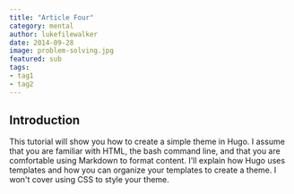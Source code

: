```yaml
---
title: "Article Four"
category: mental
author: lukefilewalker
date: 2014-09-28
image: problem-solving.jpg
featured: sub
tags:
- tag1
- tag2
---
```


## Introduction

This tutorial will show you how to create a simple theme in Hugo. I assume that you are familiar with HTML, the bash command line, and that you are comfortable using Markdown to format content. I'll explain how Hugo uses templates and how you can organize your templates to create a theme. I won't cover using CSS to style your theme.


